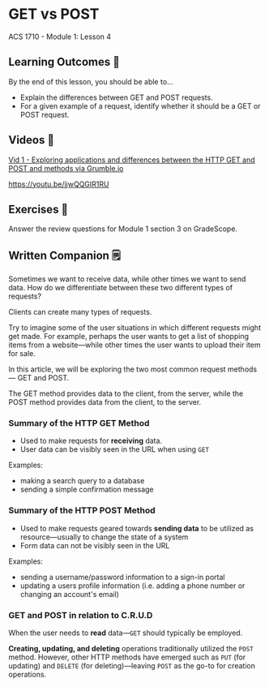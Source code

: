 # GET vs POST

ACS 1710 - Module 1: Lesson 4

## Learning Outcomes 💫

By the end of this lesson, you should be able to...

- Explain the differences between GET and POST requests.
- For a given example of a request, identify whether it should be a GET or POST request.

## Videos 🎥

[Vid 1 - Exploring applications and differences between the HTTP GET and POST and methods via Grumble.io](https://file.notion.so/f/f/b55c22ee-fac0-43f5-b763-ad205bab0599/8cc1a9e1-4326-4ca2-8372-a97cf16e3ed9/get_vs_post_take2.mov?table=block&id=fcce6099-1999-4356-800a-db640da1a49d&spaceId=b55c22ee-fac0-43f5-b763-ad205bab0599&expirationTimestamp=1728064800000&signature=0570wwmoAnOApx5JuKfQN9asQxsAvvdmRLeHVFIq3v8&downloadName=get_vs_post_take2.mov)

https://youtu.be/jjwQQGIR1RU

## Exercises 💪

Answer the review questions for Module 1 section 3 on GradeScope. 

## Written Companion 🗒

Sometimes we want to receive data, while other times we want to send data. How do we differentiate between these two different types of requests?

Clients can create many types of requests. 

Try to imagine some of the user situations in which different requests might get made. For example, perhaps the user wants to get a list of shopping items from a website—while other times the user wants to upload their item for sale.

In this article, we will be exploring the two most common request methods— GET and POST.

The GET method provides data to the client, from the server, while the POST method provides data from the client, to the server. 

### Summary of the HTTP GET Method

- Used to make requests for **receiving** data.
- User data can be visibly seen in the URL when using `GET`

Examples:

- making a search query to a database
- sending a simple confirmation message

### Summary of the HTTP  POST Method

- Used to make requests geared towards **sending data** to be utilized as resource—usually to change the state of a system
- Form data can not be visibly seen in the URL

Examples:

- sending a username/password information to a sign-in portal
- updating a users profile information (i.e. adding a phone number or changing an account's email)

### GET and POST in relation to C.R.U.D

When the user needs to **read** data—`GET` should typically be employed.

**Creating, updating, and deleting** operations traditionally utilized the `POST` method. However, other HTTP methods have emerged such as `PUT` (for updating) and `DELETE` (for deleting)—leaving `POST` as the go-to for creation operations.



